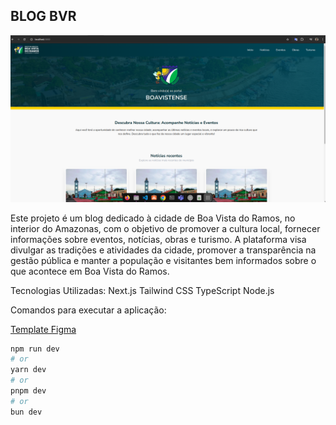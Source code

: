 ## BLOG BVR

![capa](./public//readme-assets/capa.png)

Este projeto é um blog dedicado à cidade de Boa Vista do Ramos, no interior do Amazonas, com o objetivo de promover a cultura local, fornecer informações sobre eventos, notícias, obras e turismo. A plataforma visa divulgar as tradições e atividades da cidade, promover a transparência na gestão pública e manter a população e visitantes bem informados sobre o que acontece em Boa Vista do Ramos.

Tecnologias Utilizadas:
    Next.js
    Tailwind CSS
    TypeScript
    Node.js

Comandos para executar a aplicação:

[Template Figma](https://www.figma.com/design/UIopZjBgoQ3olvyDIXfJo4/pf?node-id=0-1&t=AVpKXYyhqyYJLBxz-0)

```bash
npm run dev
# or
yarn dev
# or
pnpm dev
# or
bun dev
```